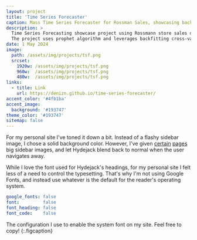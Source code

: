 ```yaml
---
layout: project
title: 'Time Series Forecaster'
caption: Mass Time Series Forecaster for Rossman Sales, showcasing backfitting cross-validation.
description: >
  Time Series Forecasting showcase project using Rossmann store sales data
  The project uses prophet algorithm and leverages backfitting cross-validation for all stores to find the best performing model
date: 1 May 2024
image: 
  path: /assets/img/projects/tsf.png
  srcset: 
    1920w: /assets/img/projects/tsf.png
    960w:  /assets/img/projects/tsf.png
    480w:  /assets/img/projects/tsf.png
links:
  - title: Link
    url: https://denizn.github.io/time-series-forecaster/
accent_color: '#4fb1ba'
accent_image:
  background: '#193747'
theme_color: '#193747'
sitemap: false
---
```


For my personal site I've toned it down a bit. Instead of a flashy sidebar image, I chose a solid background color.
However, I've given [certain](https://qwtel.com/projects/ducky-hunting/) [pages](https://qwtel.com/projects/blocky-blocks/) big sidebar images, and let Hydejack blend back to normal when the user navigates away.

While I love the font used for Hydejack's headings, for my personal site I felt less of a need to control the typesetting.
That's why I'm not using Google Fonts, and instead use whatever is the default for the reader's operating system.

```yml
google_fonts: false
font:         false
font_heading: false
font_code:    false
```

The configuration I use to enable the system font on my site. Feel free to copy!
{:.figcaption}
